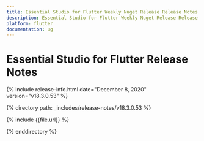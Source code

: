 ```yaml
---
title: Essential Studio for Flutter Weekly Nuget Release Release Notes  
description: Essential Studio for Flutter Weekly Nuget Release Release Notes  
platform: flutter
documentation: ug
---
```


# Essential Studio for Flutter Release Notes  

{% include release-info.html date="December 8, 2020" version="v18.3.0.53" %} 


{% directory path: _includes/release-notes/v18.3.0.53 %}

{% include {{file.url}} %}

{% enddirectory %}